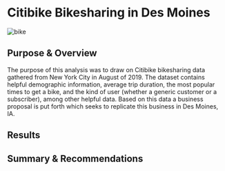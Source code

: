 # Citibike Bikesharing in Des Moines
![bike]()

## Purpose & Overview
The purpose of this analysis was to draw on Citibike bikesharing data gathered from New York City in August of 2019. The dataset contains helpful demographic information, average trip duration, the most popular times to get a bike, and the kind of user (whether a generic customer or a subscriber), among other helpful data. Based on this data a business proposal is put forth which seeks to replicate this business in Des Moines, IA.

## Results


## Summary & Recommendations
